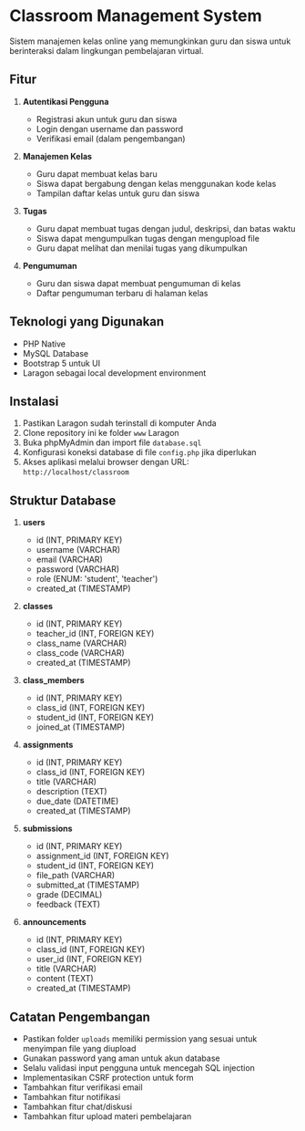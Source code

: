 # Classroom Management System

Sistem manajemen kelas online yang memungkinkan guru dan siswa untuk berinteraksi dalam lingkungan pembelajaran virtual.

## Fitur

1. **Autentikasi Pengguna**
   - Registrasi akun untuk guru dan siswa
   - Login dengan username dan password
   - Verifikasi email (dalam pengembangan)

2. **Manajemen Kelas**
   - Guru dapat membuat kelas baru
   - Siswa dapat bergabung dengan kelas menggunakan kode kelas
   - Tampilan daftar kelas untuk guru dan siswa

3. **Tugas**
   - Guru dapat membuat tugas dengan judul, deskripsi, dan batas waktu
   - Siswa dapat mengumpulkan tugas dengan mengupload file
   - Guru dapat melihat dan menilai tugas yang dikumpulkan

4. **Pengumuman**
   - Guru dan siswa dapat membuat pengumuman di kelas
   - Daftar pengumuman terbaru di halaman kelas

## Teknologi yang Digunakan

- PHP Native
- MySQL Database
- Bootstrap 5 untuk UI
- Laragon sebagai local development environment

## Instalasi

1. Pastikan Laragon sudah terinstall di komputer Anda
2. Clone repository ini ke folder `www` Laragon
3. Buka phpMyAdmin dan import file `database.sql`
4. Konfigurasi koneksi database di file `config.php` jika diperlukan
5. Akses aplikasi melalui browser dengan URL: `http://localhost/classroom`

## Struktur Database

1. **users**
   - id (INT, PRIMARY KEY)
   - username (VARCHAR)
   - email (VARCHAR)
   - password (VARCHAR)
   - role (ENUM: 'student', 'teacher')
   - created_at (TIMESTAMP)

2. **classes**
   - id (INT, PRIMARY KEY)
   - teacher_id (INT, FOREIGN KEY)
   - class_name (VARCHAR)
   - class_code (VARCHAR)
   - created_at (TIMESTAMP)

3. **class_members**
   - id (INT, PRIMARY KEY)
   - class_id (INT, FOREIGN KEY)
   - student_id (INT, FOREIGN KEY)
   - joined_at (TIMESTAMP)

4. **assignments**
   - id (INT, PRIMARY KEY)
   - class_id (INT, FOREIGN KEY)
   - title (VARCHAR)
   - description (TEXT)
   - due_date (DATETIME)
   - created_at (TIMESTAMP)

5. **submissions**
   - id (INT, PRIMARY KEY)
   - assignment_id (INT, FOREIGN KEY)
   - student_id (INT, FOREIGN KEY)
   - file_path (VARCHAR)
   - submitted_at (TIMESTAMP)
   - grade (DECIMAL)
   - feedback (TEXT)

6. **announcements**
   - id (INT, PRIMARY KEY)
   - class_id (INT, FOREIGN KEY)
   - user_id (INT, FOREIGN KEY)
   - title (VARCHAR)
   - content (TEXT)
   - created_at (TIMESTAMP)

## Catatan Pengembangan

- Pastikan folder `uploads` memiliki permission yang sesuai untuk menyimpan file yang diupload
- Gunakan password yang aman untuk akun database
- Selalu validasi input pengguna untuk mencegah SQL injection
- Implementasikan CSRF protection untuk form
- Tambahkan fitur verifikasi email
- Tambahkan fitur notifikasi
- Tambahkan fitur chat/diskusi
- Tambahkan fitur upload materi pembelajaran 